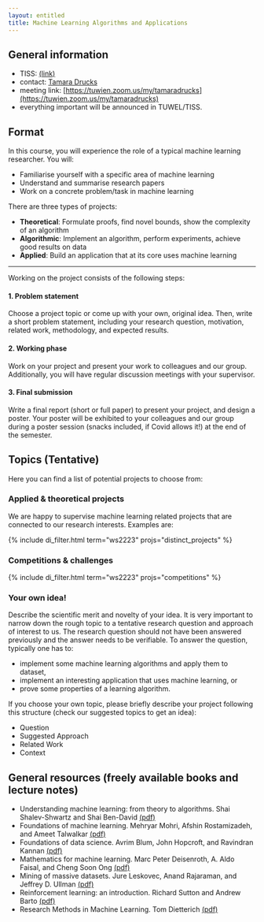 ```yaml
---
layout: entitled
title: Machine Learning Algorithms and Applications
---
```

## General information

- TISS: [(link)](https://tiss.tuwien.ac.at/course/educationDetails.xhtml?dswid=4036&dsrid=930&courseNr=194119&semester=2022W)
- contact: [Tamara Drucks](mailto:tamara.drucks@tuwien.ac.at)
- meeting link: [https://tuwien.zoom.us/my/tamaradrucks](https://tuwien.zoom.us/my/tamaradrucks)
- everything important will be announced in TUWEL/TISS.


## Format

In this course, you will experience the role of a typical machine learning researcher.
You will:
* Familiarise yourself with a specific area of machine learning
* Understand and summarise research papers
* Work on a concrete problem/task in machine learning

There are three types of projects:
* **Theoretical**: Formulate proofs, find novel bounds, show the complexity of an algorithm
* **Algorithmic**: Implement an algorithm, perform experiments, achieve good results on data
* **Applied**: Build an application that at its core uses machine learning

---

Working on the project consists of the following steps:

#### 1. Problem statement

Choose a project topic or come up with your own, original idea. Then, write a short problem statement, including your research question, motivation, related work, methodology, and expected results.

#### 2. Working phase

Work on your project and present your work to colleagues and our group. Additionally, you will have regular discussion meetings with your supervisor. 

#### 3. Final submission

Write a final report (short or full paper) to present your project, and design a poster. Your poster will be exhibited to your colleagues and our group during a poster session (snacks included, if Covid allows it!) at the end of the semester.


## Topics (Tentative)

Here you can find a list of potential projects to choose from:

### Applied & theoretical projects

We are happy to supervise machine learning related projects that are connected to our research interests. Examples are:

{% include di_filter.html term="ws2223" projs="distinct_projects" %}


### Competitions & challenges

{% include di_filter.html term="ws2223" projs="competitions" %}

### Your own idea!

Describe the scientific merit and novelty of your idea. It is very important to narrow down the rough topic to a tentative research question and approach of interest to us. The research question should not have been answered previously and the answer needs to be verifiable. To answer the question, typically one has to:

* implement some machine learning algorithms and apply them to dataset,
* implement an interesting application that uses machine learning, or
* prove some properties of a learning algorithm.


If you choose your own topic, please briefly describe your project following this structure (check our suggested topics to get an idea):

* Question
* Suggested Approach
* Related Work
* Context


## General resources (freely available books and lecture notes)

- Understanding machine learning: from theory to algorithms. Shai Shalev-Shwartz and Shai Ben-David [(pdf)](https://www.cs.huji.ac.il/~shais/UnderstandingMachineLearning/copy.html)
- Foundations of machine learning. Mehryar Mohri, Afshin Rostamizadeh, and Ameet Talwalkar [(pdf)](https://cs.nyu.edu/~mohri/mlbook/)
- Foundations of data science. Avrim Blum, John Hopcroft, and Ravindran Kannan [(pdf)](https://www.cs.cornell.edu/jeh/book.pdf)
- Mathematics for machine learning. Marc Peter Deisenroth, A. Aldo Faisal, and Cheng Soon Ong [(pdf)](https://mml-book.github.io/)
- Mining of massive datasets. Jure Leskovec, Anand Rajaraman, and Jeffrey D. Ullman [(pdf)](http://infolab.stanford.edu/~ullman/mmds/book0n.pdf)
- Reinforcement learning: an introduction. Richard Sutton and Andrew Barto [(pdf)](http://incompleteideas.net/book/the-book.html)
- Research Methods in Machine Learning. Tom Dietterich [(pdf)](http://web.engr.oregonstate.edu/~tgd/talks/new-in-ml-2019.pdf)
